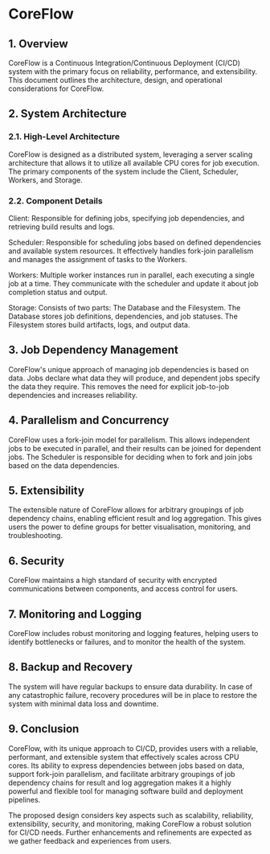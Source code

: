 # CoreFlow

## 1. Overview

CoreFlow is a Continuous Integration/Continuous Deployment (CI/CD) system with the primary focus on reliability, performance, and extensibility. This document outlines the architecture, design, and operational considerations for CoreFlow.

## 2. System Architecture

### 2.1. High-Level Architecture

CoreFlow is designed as a distributed system, leveraging a server scaling architecture that allows it to utilize all available CPU cores for job execution. The primary components of the system include the Client, Scheduler, Workers, and Storage.

### 2.2. Component Details

Client: Responsible for defining jobs, specifying job dependencies, and retrieving build results and logs.

Scheduler: Responsible for scheduling jobs based on defined dependencies and available system resources. It effectively handles fork-join parallelism and manages the assignment of tasks to the Workers.

Workers: Multiple worker instances run in parallel, each executing a single job at a time. They communicate with the scheduler and update it about job completion status and output.

Storage: Consists of two parts: The Database and the Filesystem. The Database stores job definitions, dependencies, and job statuses. The Filesystem stores build artifacts, logs, and output data.

## 3. Job Dependency Management

CoreFlow's unique approach of managing job dependencies is based on data. Jobs declare what data they will produce, and dependent jobs specify the data they require. This removes the need for explicit job-to-job dependencies and increases reliability.

## 4. Parallelism and Concurrency

CoreFlow uses a fork-join model for parallelism. This allows independent jobs to be executed in parallel, and their results can be joined for dependent jobs. The Scheduler is responsible for deciding when to fork and join jobs based on the data dependencies.

## 5. Extensibility

The extensible nature of CoreFlow allows for arbitrary groupings of job dependency chains, enabling efficient result and log aggregation. This gives users the power to define groups for better visualisation, monitoring, and troubleshooting.

## 6. Security

CoreFlow maintains a high standard of security with encrypted communications between components, and access control for users.

## 7. Monitoring and Logging

CoreFlow includes robust monitoring and logging features, helping users to identify bottlenecks or failures, and to monitor the health of the system.

## 8. Backup and Recovery

The system will have regular backups to ensure data durability. In case of any catastrophic failure, recovery procedures will be in place to restore the system with minimal data loss and downtime.

## 9. Conclusion

CoreFlow, with its unique approach to CI/CD, provides users with a reliable, performant, and extensible system that effectively scales across CPU cores. Its ability to express dependencies between jobs based on data, support fork-join parallelism, and facilitate arbitrary groupings of job dependency chains for result and log aggregation makes it a highly powerful and flexible tool for managing software build and deployment pipelines.

The proposed design considers key aspects such as scalability, reliability, extensibility, security, and monitoring, making CoreFlow a robust solution for CI/CD needs. Further enhancements and refinements are expected as we gather feedback and experiences from users.
